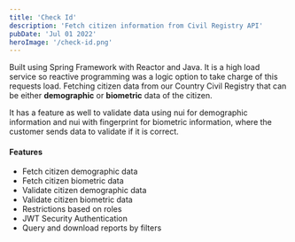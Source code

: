 ```yaml
---
title: 'Check Id'
description: 'Fetch citizen information from Civil Registry API'
pubDate: 'Jul 01 2022'
heroImage: '/check-id.png'
---
```


Built using Spring Framework with Reactor and Java. It is a high load service so reactive programming was a logic option to take charge of this requests load. 
Fetching citizen data from our Country Civil Registry that can be either **demographic** or **biometric** data of the citizen.

It has a feature as well to validate data using nui for demographic information and nui with fingerprint for biometric information, where the customer sends data to validate if it is correct.

#### Features
- Fetch citizen demographic data
- Fetch citizen biometric data
- Validate citizen demographic data
- Validate citizen biometric data
- Restrictions based on roles
- JWT Security Authentication 
- Query and download reports by filters